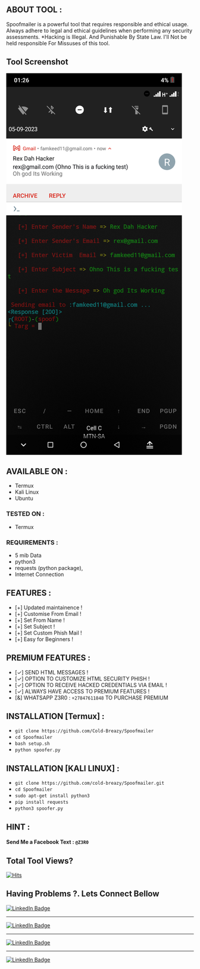 ## ABOUT TOOL :
Spoofmailer is a powerful tool that requires responsible and ethical usage. Always adhere to legal and ethical guidelines when performing any security assessments. *Hacking is Illegal. And Punishable By State Law. I'll Not be held responsible For Missuses of this tool.


## Tool Screenshot

![Alt text](https://raw.githubusercontent.com/Cold-Breazy/Spoofmailer/main/spoof.png "screenshot")

## AVAILABLE ON :

* Termux
* Kali Linux
* Ubuntu

### TESTED ON :

* Termux

### REQUIREMENTS :
* 5 mib Data
* python3
* requests (python package),
* Internet Connection

## FEATURES :
* [+] Updated maintainence !
* [+] Customise From Email !
* [+] Set From Name !
* [+] Set Subject !
* [+] Set Custom Phish Mail !
* [+] Easy for Beginners !

## PREMIUM FEATURES :
* [✓] SEND HTML MESSAGES !
* [✓] OPTION TO CUSTOMIZE HTML SECURITY PHISH !
* [✓] OPTION TO RECEIVE HACKED CREDENTIALS VIA EMAIL !
* [✓] ALWAYS HAVE ACCESS TO PREMIUM FEATURES !
* [&] WHATSAPP Z3R0 : `+27847611848` TO PURCHASE PREMIUM

## INSTALLATION [Termux] :

* ` git clone https://github.com/Cold-Breazy/Spoofmailer `
* ` cd Spoofmailer `
* ` bash setup.sh `
* ` python spoofer.py `

## INSTALLATION [KALI LINUX] :

* ` git clone https://github.com/cold-breazy/Spoofmailer.git `
* ` cd Spoofmailer `
* ` sudo apt-get install python3 `
* ` pip install requests `
* ` python3 spoofer.py `

## HINT :
#### Send Me a Facebook Text : ` @Z3R0 `

## Total Tool Views?
[![Hits](https://hits.seeyoufarm.com/api/count/incr/badge.svg?url=https%3A%2F%2Fgithub.com%2Fcold-breazy%2FSpoofmailer&count_bg=%23FF6C1D&title_bg=%23555555&icon=&icon_color=%23E7E7E7&title=Views&edge_flat=false)](https://hits.seeyoufarm.com)

## Having Problems ?. Lets Connect Bellow

<div id="badges">
<a href="https://instagram.com/permanentblank/">
    <img src="https://img.shields.io/badge/Instagram-pink?style=for-the-badge&logo=instagram&logoColor=white" alt="LinkedIn Badge"/>
  </a> <hr>
<a href="https://chat.whatsapp.com/GQ9Xx8XoTd34mKDFTTenzt">
    <img src="https://img.shields.io/badge/Whatsapp-green?style=for-the-badge&logo=whatsapp&logoColor=white" alt="LinkedIn Badge"/>
  </a> <hr>
<a href="https://www.facebook.com/Cold-Breazy-107269348661087/">
    <img src="https://img.shields.io/badge/Facebook-blue?style=for-the-badge&logo=facebook&logoColor=white" alt="LinkedIn Badge"/>
  </a>
<hr>
<a href="https://youtu.be/kIrTEcs3Pz0">
<img src="https://img.shields.io/badge/YouTube-red?style=for-the-badge&logo=youtube&logoColor=white" alt="LinkedIn Badge"/>
</a>
  </div>
  
